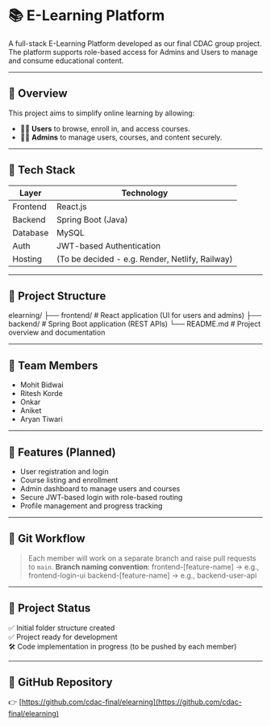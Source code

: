 # 📚 E-Learning Platform

A full-stack E-Learning Platform developed as our final CDAC group project. The platform supports role-based access for Admins and Users to manage and consume educational content.

---

## 🚀 Overview

This project aims to simplify online learning by allowing:
- 🧑‍🎓 **Users** to browse, enroll in, and access courses.
- 🧑‍💼 **Admins** to manage users, courses, and content securely.

---

## 🧰 Tech Stack

| Layer      | Technology        |
|------------|-------------------|
| Frontend   | React.js          |
| Backend    | Spring Boot (Java)|
| Database   | MySQL             |
| Auth       | JWT-based Authentication |
| Hosting    | (To be decided - e.g. Render, Netlify, Railway) |

---
## 📁 Project Structure
elearning/
├── frontend/ # React application (UI for users and admins)
├── backend/ # Spring Boot application (REST APIs)
└── README.md # Project overview and documentation


---

## 👥 Team Members

- Mohit Bidwai
- Ritesh Korde
- Onkar
- Aniket
- Aryan Tiwari

---

## 🔧 Features (Planned)

- User registration and login
- Course listing and enrollment
- Admin dashboard to manage users and courses
- Secure JWT-based login with role-based routing
- Profile management and progress tracking

---

## 🔄 Git Workflow

> Each member will work on a separate branch and raise pull requests to `main`.
**Branch naming convention**:
frontend-[feature-name] → e.g., frontend-login-ui
backend-[feature-name] → e.g., backend-user-api

---

## 📌 Project Status

✅ Initial folder structure created  
✅ Project ready for development  
🛠️ Code implementation in progress (to be pushed by each member)  

---

## 🔗 GitHub Repository

👉 [https://github.com/cdac-final/elearning](https://github.com/cdac-final/elearning)
